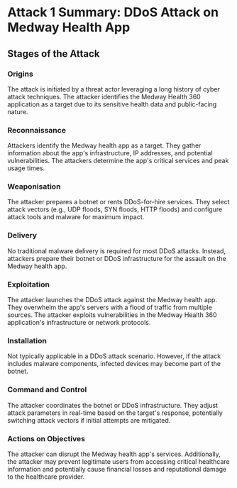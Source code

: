 # Attack 1 Summary: DDoS Attack on Medway Health App

## Stages of the Attack

### Origins
The attack is initiated by a threat actor leveraging a long history of cyber attack techniques. The attacker identifies the Medway Health 360 application as a target due to its sensitive health data and public-facing nature.

### Reconnaissance
Attackers identify the Medway health app as a target. They gather information about the app's infrastructure, IP addresses, and potential vulnerabilities. The attackers determine the app's critical services and peak usage times.

### Weaponisation
The attacker prepares a botnet or rents DDoS-for-hire services. They select attack vectors (e.g., UDP floods, SYN floods, HTTP floods) and configure attack tools and malware for maximum impact.

### Delivery
No traditional malware delivery is required for most DDoS attacks. Instead, attackers prepare their botnet or DDoS infrastructure for the assault on the Medway health app. 

### Exploitation
The attacker launches the DDoS attack against the Medway health app. They overwhelm the app's servers with a flood of traffic from multiple sources. 
The attacker exploits vulnerabilities in the Medway Health 360 application's infrastructure or network protocols.

### Installation
Not typically applicable in a DDoS attack scenario.  However, if the attack includes malware components, infected devices may become part of the botnet. 

### Command and Control
The attacker coordinates the botnet or DDoS infrastructure. They adjust attack parameters in real-time based on the target's response, potentially switching attack vectors if initial attempts are mitigated. 

### Actions on Objectives
The attacker can disrupt the Medway health app's services. Additionally, the attacker may 
prevent legitimate users from accessing critical healthcare information and potentially cause financial losses and reputational damage to the healthcare provider.




